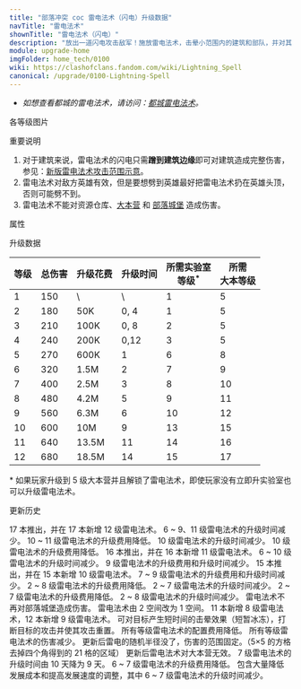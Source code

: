 ```yaml
---
title: "部落冲突 coc 雷电法术（闪电）升级数据"
navTitle: "雷电法术"
shownTitle: "雷电法术（闪电）"
description: "放出一道闪电攻击敌军！施放雷电法术，击晕小范围内的建筑和部队，并对其造成伤害。"
module: upgrade-home
imgFolder: home_tech/0100
wiki: https://clashofclans.fandom.com/wiki/Lightning_Spell
canonical: /upgrade/0100-Lightning-Spell
---
```


- *如想查看都城的雷电法术，请访问：[都城雷电法术](/upgrade/2102-Lightning-Spell)。*

<UnitInfo :folder="$frontmatter.imgFolder" imgSrc="Lightning_Spell.png" :imgAlt="$frontmatter.navTitle"
    description="放出一道闪电攻击敌军！<br>施放雷电法术，击晕小范围内的建筑和部队，并对其造成伤害。"
    :isSmallImg="true" />

<SmallTitle>各等级图片</SmallTitle>

<Panel>
    <UnitImgGroup :folder="$frontmatter.imgFolder">
        <UnitImg imgTitle="所有等级" imgSrc="Lightning_Spell.png" />
    </UnitImgGroup>
</Panel>

<SmallTitle>重要说明</SmallTitle>

1. 对于建筑来说，雷电法术的闪电只需**蹭到建筑边缘**即可对建筑造成完整伤害，参见：[新版雷电法术攻击范围示意](/p/1663)。
2. 雷电法术对敌方英雄有效，但是要想劈到英雄最好把雷电法术扔在英雄头顶，否则可能劈不到。
3. 雷电法术不能对资源仓库、[大本营](/upgrade/0400-Town-Hall) 和 [部落城堡](/upgrade/0407-Clan-Castle) 造成伤害。

<SmallTitle>属性</SmallTitle>

<UnitProperties>
    <UnitProperty pKey="作用半径" pValue="2 格" />
    <UnitProperty pKey="作用类型" pValue="造成范围伤害" />
    <UnitProperty pKey="作用目标" pValue="所有敌方目标" />
    <UnitProperty pKey="冰冻时间" pValue="0.1 秒" />
    <UnitProperty pKey="占用的法术空间" pValue="1" />
    <UnitProperty pKey="所需法术工厂等级" pValue="1" />
    <UnitProperty pKey="所需大本等级" pValue="5" />
    <UnitProperty pKey="法术配置时间" pValue="180" :isTrainingTime="true" />
</UnitProperties>

<SmallTitle>升级数据</SmallTitle>

<script setup>
const tableExtraInfo = [
    {
        "column": 2,
        "type": "cost",
        "gpClass": "research",
        "icon": "Elixir"
    },
    {
        "column": 3,
        "type": "time",
        "gpClass": "research"
    }
];
</script>

<UnitTable :tableExtraInfo="tableExtraInfo">

| 等级 |  总伤害 | 升级花费 | 升级时间 |所需实验室<br>等级<sup>*</sup>|所需<br>大本等级|
| ---- |  ----  |  ----   |  ----   |            ----             |     ----      |
|   1  |   150  |     \   |   \     |              1              |       5       |
|   2  |   180  |    50K  |   0, 4  |              1              |       5       |
|   3  |   210  |   100K  |   0, 8  |              2              |       5       |
|   4  |   240  |   200K  |   0,12  |              3              |       5       |
|   5  |   270  |   600K  |   1     |              6              |       8       |
|   6  |   320  |   1.5M  |   2     |              7              |       9       |
|   7  |   400  |   2.5M  |   3     |              8              |      10       |
|   8  |   480  |   4.2M  |   5     |              9              |      11       |
|   9  |   560  |   6.3M  |   6     |             10              |      12       |
|  10  |   600  |    10M  |   9     |             13              |      15       |
|  11  |   640  |  13.5M  |  11     |             14              |      16       |
|  12  |   680  |  18.5M  |  14     |             15              |      17       |
</UnitTable>

\* 如果玩家升级到 5 级大本营并且解锁了雷电法术，即使玩家没有立即升实验室也可以升级雷电法术。

<SmallTitle>更新历史</SmallTitle>

<Timeline>
    <TimelineItem date="2024/11/25">
        <TimelineRow>17 本推出，并在 17 本新增 12 级雷电法术。</TimelineRow>
        <TimelineRow>6 ~ 9、11 级雷电法术的升级时间减少。</TimelineRow>
        <TimelineRow>10 ~ 11 级雷电法术的升级费用降低。</TimelineRow>
    </TimelineItem>
    <TimelineItem date="2024/06/18">
        <TimelineRow>10 级雷电法术的升级时间减少。</TimelineRow>
        <TimelineRow>10 级雷电法术的升级费用降低。</TimelineRow>
    </TimelineItem>
    <TimelineItem date="2023/12/12">
        <TimelineRow>16 本推出，并在 16 本新增 11 级雷电法术。</TimelineRow>
        <TimelineRow>6 ~ 10 级雷电法术的升级时间减少。</TimelineRow>
    </TimelineItem>
    <TimelineItem date="2023/06/12">
        <TimelineRow>9 级雷电法术的升级费用和升级时间减少。</TimelineRow>
    </TimelineItem>
    <TimelineItem date="2022/10/10">
        <TimelineRow>15 本推出，并在 15 本新增 10 级雷电法术。</TimelineRow>
        <TimelineRow>7 ~ 9 级雷电法术的升级费用和升级时间减少。</TimelineRow>
    </TimelineItem>
    <TimelineItem date="2021/12/09">
        <TimelineRow>2 ~ 8 级雷电法术的升级费用降低。</TimelineRow>
        <TimelineRow>2 ~ 7 级雷电法术的升级时间减少。</TimelineRow>
    </TimelineItem>
    <TimelineItem date="2021/04/12">
        <TimelineRow>2 ~ 7 级雷电法术的升级费用降低。</TimelineRow>
        <TimelineRow>2 ~ 8 级雷电法术的升级时间减少。</TimelineRow>
    </TimelineItem>
    <TimelineItem date="2020/12/07">
        <TimelineRow>雷电法术不再对部落城堡造成伤害。</TimelineRow>
    </TimelineItem>
    <TimelineItem date="2020/06/22">
        <TimelineRow>雷电法术由 2 空间改为 1 空间。</TimelineRow>
        <TimelineRow>11 本新增 8 级雷电法术，12 本新增 9 级雷电法术。</TimelineRow>
        <TimelineRow>可对目标产生短时间的击晕效果（短暂冰冻），打断目标的攻击并使其攻击重置。</TimelineRow>
        <TimelineRow>所有等级雷电法术的配置费用降低。</TimelineRow>
        <TimelineRow>所有等级雷电法术的伤害减少。</TimelineRow>
        <TimelineRow>更新后雷电的随机半径没了，伤害的范围固定。（5×5 的方格去掉四个角得到的 21 格的区域）</TimelineRow>
        <TimelineRow>更新后雷电法术对大本营无效。</TimelineRow>
        <TimelineRow>7 级雷电法术的升级时间由 10 天降为 9 天。</TimelineRow>
    </TimelineItem>
    <TimelineItem date="2020/03/30">
        <TimelineRow>6 ~ 7 级雷电法术的升级费用降低。</TimelineRow>
    </TimelineItem>
    <TimelineItem date="2019/04/02">
        <TimelineRow>包含大量降低发展成本和提高发展速度的调整，其中 6 ~ 7 级雷电法术的升级时间减少。</TimelineRow>
    </TimelineItem>
    <TimelineItem :historyBottom="true" />
</Timeline>